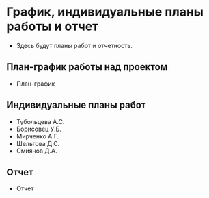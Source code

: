 # График, индивидуальные планы работы и отчет
- Здесь будут планы работ и отчетность.

## План-график работы над проектом

- План-график

## Индивидуальные планы работ

- Тубольцева А.С.
- Борисовец У.Б.
- Мирченко А.Г.
- Шельгова Д.С.
- Смиянов Д.А.

## Отчет

- Отчет
